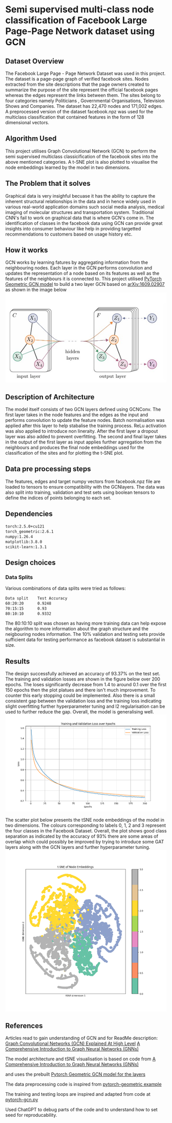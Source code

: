# Semi supervised multi-class node classification of Facebook Large Page-Page Network dataset using GCN
## Dataset Overview 
The Facebook Large Page - Page Network Dataset was used in this project. The dataset is a page-page graph of verified facebook sites. Nodes extracted from the site descriptions that the page owners created to summarize the purpose of the site represent the official facebook pages whereas the edges represent the links between them. The sites belong to four categories namely Politicians , Governmental Organisations, Television Shows and Companies. The dataset has 22,470 nodes and 171,002 edges. A preprocessed version of the dataset facebook.npz was used for the multiclass classification that contained features in the form of 128 dimensional vectors. 

## Algorithm Used 
This project utilises Graph Convolutional Network (GCN) to perform the semi supervised multiclass classicification of the facebook sites into the above mentioned categories. A t-SNE plot is also plotted to visualise the node embeddings learned by the model in two dimensions. 

## The Problem that it solves 
Graphical data is very insighful becuase it has the ability to capture the inherent structural relationships in the data and in hence widely used in various real-world application domains such social media analysis, medical imaging of molecular structures and transportation system. Traditional CNN's fail to work on graphical data that is where GCN's come in. The identification of classes in the facebook data using GCN can provide great insights into consumer behaviour like help in providing targetted recommendations to customers based on usage history etc.

## How it works 
GCN works by learning fatures by aggregating information from the neighbouring nodes. Each layer in the GCN performs convolution and updates the representation of a node based on its features as well as the features of the neighbours it is connected to. This project utilised [PyTorch Geometric GCN model](https://pytorch-geometric.readthedocs.io/en/latest/generated/torch_geometric.nn.models.GCN.html) to build a two layer GCN based on [arXiv:1609.02907 ](https://arxiv.org/pdf/1609.02907) as shown in the image below 
![GCN Architecture](GCN_image.jpg)

## Description of Architecture 
The model itself consists of two GCN layers defined using GCNConv. The first layer takes in the node features and the edges as the input and performs convolution to update the feature nodes. Batch normalisation was applied after this layer to help stabalise the training process. ReLu activation was also applied to introduce non lineraity. After the first layer a dropout layer was also added to prevent overfitting. The second and final layer takes in the output of the first layer as input applies further agrregation from the neighbours and produces the final node embeddings used for the classification of the sites and for plotting the t-SNE plot.

## Data pre processing steps 
The features, edges and target numpy vectors from facebook.npz file are loaded to tensors to ensure compatibility with the GCNlayers. The data was also split into training, validation and test sets using boolean tensors to define the indices of points belonging to each set. 

## Dependencies 

```
torch:2.5.0+cu121
torch_geometric:2.6.1
numpy:1.26.4
matplotlib:3.8.0 
scikit-learn:1.3.1
```

## Design choices 
### Data Splits 
Various combinations of data splits were tried as follows: 

```
Data split    Test Accuracy
60:20:20      0.9248
70:15:15      0.93
80:10:10      0.9332
```
The 80:10:10 split was chosen as having more training data can help expose the algorithm to more information about the graph structure and the neigbouring nodes information. The 10% validation and testing sets provide sufficient data for testing performance as facebook dataset is substantial in size. 

## Results 
The design successfully achieved an accuracy of 93.37% on the test set. The training and validation losses are shown in the figure below over 200 epochs. The loses significantly decrease from 1.4 to around 0.1 over the first 150 epochs then the plot platues and there isn't much improvement. To counter this early stopping could be implemented. Also there is a small consistent gap between the validation loss and the training loss indicating slight overfitting further hyperparameter tuning and l2 regularisation can be used to further reduce the gap. Overall, the model is generalising well. 
![Training and Validation loss over 200 epochs](training_validation_loss.png)

The scatter plot below presents the tSNE node embeddings of the model in two dimensions. The colours corresponding to labels 0, 1, 2 and 3 represent the four classes in the Facebook Dataset. Overall, the plot shows good class separation as indicated by the accuracy of 93% there are some areas of overlap which could possibly be improved by trying to introduce some GAT layers along with the GCN layers and further hyperparameter tuning. 
![tSNE embeddings](tSNE-embedding.png)

## References 
Articles read to gain understanding of GCN and for ReadMe description: 
[Graph Convolutional Networks (GCN) Explained At High Level](https://towardsai.net/p/l/graph-convolutional-networks-gcn-explained-at-high-level)
[A Comprehensive Introduction to Graph Neural Networks (GNNs)](https://www.datacamp.com/tutorial/comprehensive-introduction-graph-neural-networks-gnns-tutorial)

The model architecture and tSNE visualisation is based on code from [A Comprehensive Introduction to Graph Neural Networks (GNNs)](https://www.datacamp.com/tutorial/comprehensive-introduction-graph-neural-networks-gnns-tutorial)

and uses the prebuilt [Pytorch Geometric GCN model for the layers](https://pytorch-geometric.readthedocs.io/en/latest/generated/torch_geometric.nn.models.GCN.html)

The data preprocessing code is inspired from [pytorch-geometric example](https://github.com/pyg-team/pytorch_geometric/blob/master/torch_geometric/utils/mask.py#L41)

The training and testing loops are inspired and adapted from code at [pytorch-gcn.py](https://github.com/pyg-team/pytorch_geometric/blob/master/examples/gcn.py#L81)

Used ChatGPT to debug parts of the code and to understand how to set seed for reproducability. 
